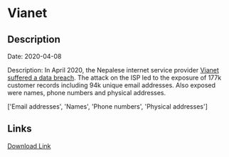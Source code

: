 # Vianet

## Description

Date: 2020-04-08

Description:
In April 2020, the Nepalese internet service provider <a href="https://myrepublica.nagariknetwork.com/news/hackers-leak-personal-info-of-vianet-users/" target="_blank" rel="noopener">Vianet suffered a data breach</a>. The attack on the ISP led to the exposure of 177k customer records including 94k unique email addresses. Also exposed were names, phone numbers and physical addresses.


['Email addresses', 'Names', 'Phone numbers', 'Physical addresses']

## Links

[Download Link](https://link-to.net/1229997/600.7380313911649/dynamic/?r=dmlhbmV0LmNvbS5ucA==)